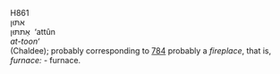 <body>
  <p>H861<br>  אתּוּן  <br> אַתּתּּוּן  ‎  ‘attûn  <br><i>at-toon‘ </i><br>(Chaldee); probably corresponding to <a href="h0784.htm">784</a>  probably a <i>fireplace</i>, that is, <i>furnace: - </i>furnace.<br></p>
 </body>